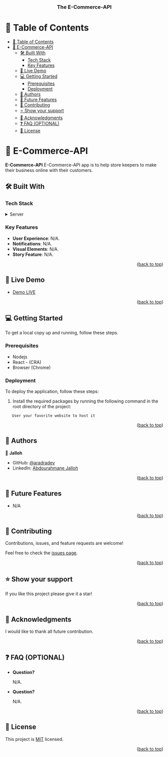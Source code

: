 <a name="readme-top"></a>

<div align="center">
  <h3><b>The E-Commerce-API</b></h3>
</div>

# 📗 Table of Contents

- [📗 Table of Contents](#-table-of-contents)
- [📖 E-Commerce-API ](#-e-commerce-api-)
  - [🛠 Built With ](#-built-with-)
    - [Tech Stack ](#tech-stack-)
    - [Key Features ](#key-features-)
  - [🚀 Live Demo ](#-live-demo-)
  - [💻 Getting Started ](#-getting-started-)
    - [Prerequisites](#prerequisites)
    - [Deployment](#deployment)
  - [👥 Authors ](#-authors-)
  - [🔭 Future Features ](#-future-features-)
  - [🤝 Contributing ](#-contributing-)
  - [⭐️ Show your support ](#️-show-your-support-)
  - [🙏 Acknowledgments ](#-acknowledgments-)
  - [❓ FAQ (OPTIONAL) ](#-faq-optional-)
  - [📝 License ](#-license-)

# 📖 E-Commerce-API <a name="about-project"></a>

**E-Commerce-API** E-Commerce-API app is to help store keepers to make their business online with their customers.

## 🛠 Built With <a name="built-with"></a>

### Tech Stack <a name="tech-stack"></a>

<details>
  <summary>Server</summary>
  <ul>
    <li><a href="">Nodejs</a></li>
    <li><a href="">Postman</a></li>
  </ul>
</details>

### Key Features <a name="key-features"></a>

- **User Experience**: N/A.
- **Notifications**: N/A.
- **Visual Elements**: N/A.
- **Story Feature**: N/A.

<p align="right">(<a href="#readme-top">back to top</a>)</p>

## 🚀 Live Demo <a name="live-demo"></a>

- [Demo LIVE](https://e-commerce224-c05c34dfb56b.herokuapp.com/)

<p align="right">(<a href="#readme-top">back to top</a>)</p>

## 💻 Getting Started <a name="getting-started"></a>

To get a local copy up and running, follow these steps.

### Prerequisites

- Nodejs
- React - (CRA)
- Browser (Chrome)

### Deployment

To deploy the application, follow these steps:

1. Install the required packages by running the following command in the root directory of the project:

```
   User your favorite website to host it
```

<p align="right">(<a href="#readme-top">back to top</a>)</p>

<!-- AUTHORS -->

## 👥 Authors <a name="author"></a>

👤 **Jalloh**

- GitHub: [@aradradev](https://github.com/aradradev)
- LinkedIn: [Abdourahmane Jalloh](https://www.linkedin.com/in/abdul-jalloh)

<p align="right">(<a href="#readme-top">back to top</a>)</p>

<!-- FUTURE FEATURES -->

## 🔭 Future Features <a name="future-features"></a>

- N/A

<p align="right">(<a href="#readme-top">back to top</a>)</p>

<!-- CONTRIBUTING -->

## 🤝 Contributing <a name="contributing"></a>

Contributions, issues, and feature requests are welcome!

Feel free to check the [issues page](../).

<p align="right">(<a href="#readme-top">back to top</a>)</p>

<!-- SUPPORT -->

## ⭐️ Show your support <a name="support"></a>

If you like this project please give it a star!

<p align="right">(<a href="#readme-top">back to top</a>)</p>

<!-- ACKNOWLEDGEMENTS -->

## 🙏 Acknowledgments <a name="acknowledgements"></a>

I would like to thank all future contribution.

<p align="right">(<a href="#readme-top">back to top</a>)</p>

## ❓ FAQ (OPTIONAL) <a name="faq"></a>

- **Question?**

  N/A.

- **Question?**

  N/A.

<p align="right">(<a href="#readme-top">back to top</a>)</p>

<!-- LICENSE -->

## 📝 License <a name="license"></a>

This project is [MIT](./LICENSE) licensed.

<p align="right">(<a href="#readme-top">back to top</a>)</p>
